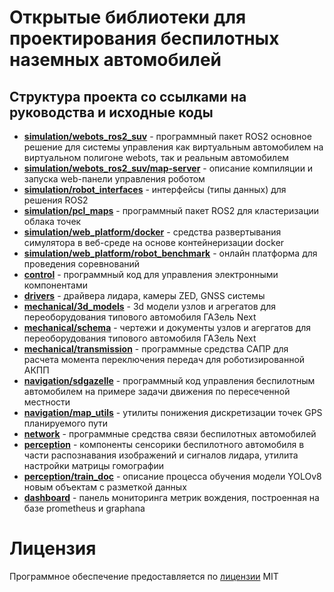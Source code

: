# Открытые библиотеки для проектирования беспилотных наземных автомобилей

## Структура проекта со ссылками на руководства и исходные коды
* **[simulation/webots_ros2_suv](simulation/webots_ros2_suv)** - программный пакет ROS2 основное решение для системы управления как виртуальным автомобилем на виртуальном полигоне webots, так и реальным автомобилем
* **[simulation/webots_ros2_suv/map-server](simulation/webots_ros2_suv/map-server)** - описание компиляции и запуска web-панели управления роботом
* **[simulation/robot_interfaces](simulation/robot_benchmark)** - интерфейсы (типы данных) для решения ROS2
* **[simulation/pcl_maps](simulation/pcl_maps)** - программный пакет ROS2 для кластеризации облака точек
* **[simulation/web_platform/docker](simulation/web_platform/docker)** - средства развертывания симулятора в веб-среде на основе контейнеризации docker
* **[simulation/web_platform/robot_benchmark](simulation/web_platform/robot_benchmark)** - онлайн платформа для проведения соревнований
* **[control](control)** - программный код для управления электронными компонентами
* **[drivers](drivers)** - драйвера лидара, камеры ZED, GNSS системы
* **[mechanical/3d_models](mechanical/3d_models)** - 3d модели узлов и агрегатов для переоборудования типового автомобиля ГАЗель Next
* **[mechanical/schema](mechanical/schema)** - чертежи и документы узлов и агергатов для переоборудования типового автомобиля ГАЗель Next
* **[mechanical/transmission](mechanical/transmission)** - программные средства САПР для расчета момента переключения передач для роботизированной АКПП
* **[navigation/sdgazelle](navigation/sdgazelle)** - программный код управления беспилотным автомобилем на примере задачи движения по пересеченной местности
* **[navigation/map_utils](navigation/map_utils)** - утилиты понижения дискретизации точек GPS планируемого пути
* **[network](network)** - программные средства связи беспилотных автомобилей 
* **[perception](perception)** - компоненты сенсорики беспилотного автомобиля в части распознавания изображений и сигналов лидара, утилита настройки матрицы гомографии
* **[perception/train_doc](perception/train_doc)** - описание процесса обучения модели YOLOv8 новым объектам с разметкой данных 
* **[dashboard](dashboard)** - панель мониторинга метрик вождения, построенная на базе prometheus и graphana


# Лицензия
Программное обеспечение предоставляется по [лицензии](LICENSE) MIT